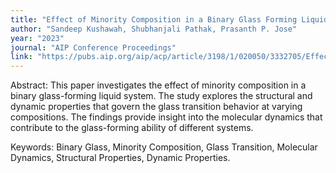 ```yaml
---
title: "Effect of Minority Composition in a Binary Glass Forming Liquids"
author: "Sandeep Kushawah, Shubhanjali Pathak, Prasanth P. Jose"
year: "2023"
journal: "AIP Conference Proceedings"
link: "https://pubs.aip.org/aip/acp/article/3198/1/020050/3332705/Effect-of-minority-composition-in-a-binary-glass"
---
```


Abstract: This paper investigates the effect of minority composition in a binary glass-forming liquid system. The study explores the structural and dynamic properties that govern the glass transition behavior at varying compositions. The findings provide insight into the molecular dynamics that contribute to the glass-forming ability of different systems.

Keywords: Binary Glass, Minority Composition, Glass Transition, Molecular Dynamics, Structural Properties, Dynamic Properties.

